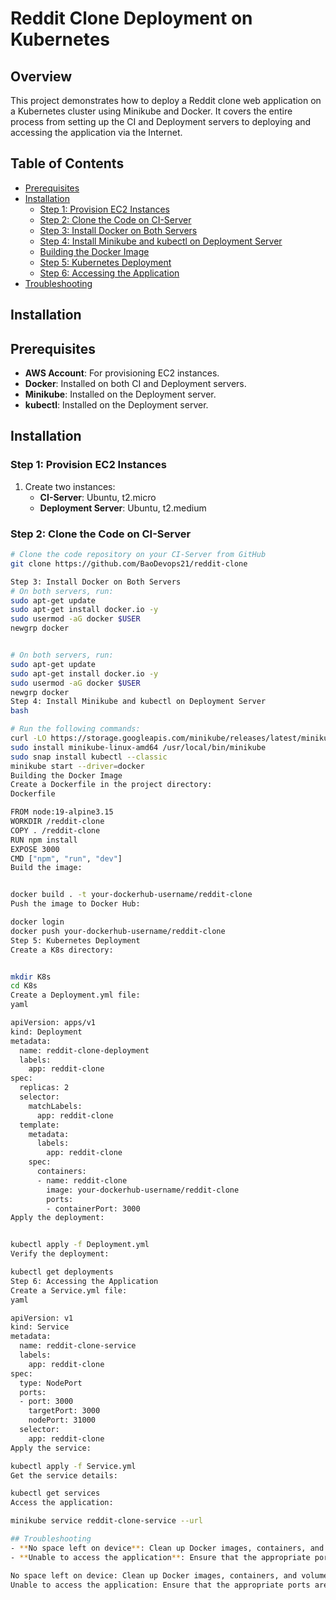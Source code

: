 # Reddit Clone Deployment on Kubernetes

## Overview
This project demonstrates how to deploy a Reddit clone web application on a Kubernetes cluster using Minikube and Docker. It covers the entire process from setting up the CI and Deployment servers to deploying and accessing the application via the Internet.

## Table of Contents
- [Prerequisites](#prerequisites)
- [Installation](#installation)
  - [Step 1: Provision EC2 Instances](#step-1-provision-ec2-instances)
  - [Step 2: Clone the Code on CI-Server](#step-2-clone-the-code-on-ci-server)
  - [Step 3: Install Docker on Both Servers](#step-3-install-docker-on-both-servers)
  - [Step 4: Install Minikube and kubectl on Deployment Server](#step-4-install-minikube-and-kubectl-on-deployment-server)
  - [Building the Docker Image](#building-the-docker-image)
  - [Step 5: Kubernetes Deployment](#step-5-kubernetes-deployment)
  - [Step 6: Accessing the Application](#step-6-accessing-the-application)
- [Troubleshooting](#troubleshooting)

## Installation

## Prerequisites
- **AWS Account**: For provisioning EC2 instances.
- **Docker**: Installed on both CI and Deployment servers.
- **Minikube**: Installed on the Deployment server.
- **kubectl**: Installed on the Deployment server.

## Installation

### Step 1: Provision EC2 Instances
1. Create two instances:
   - **CI-Server**: Ubuntu, t2.micro
   - **Deployment Server**: Ubuntu, t2.medium

### Step 2: Clone the Code on CI-Server
```bash
# Clone the code repository on your CI-Server from GitHub
git clone https://github.com/BaoDevops21/reddit-clone

Step 3: Install Docker on Both Servers
# On both servers, run:
sudo apt-get update
sudo apt-get install docker.io -y
sudo usermod -aG docker $USER
newgrp docker


# On both servers, run:
sudo apt-get update
sudo apt-get install docker.io -y
sudo usermod -aG docker $USER
newgrp docker
Step 4: Install Minikube and kubectl on Deployment Server
bash

# Run the following commands:
curl -LO https://storage.googleapis.com/minikube/releases/latest/minikube-linux-amd64
sudo install minikube-linux-amd64 /usr/local/bin/minikube
sudo snap install kubectl --classic
minikube start --driver=docker
Building the Docker Image
Create a Dockerfile in the project directory:
Dockerfile

FROM node:19-alpine3.15
WORKDIR /reddit-clone
COPY . /reddit-clone
RUN npm install
EXPOSE 3000
CMD ["npm", "run", "dev"]
Build the image:


docker build . -t your-dockerhub-username/reddit-clone
Push the image to Docker Hub:

docker login
docker push your-dockerhub-username/reddit-clone
Step 5: Kubernetes Deployment
Create a K8s directory:


mkdir K8s
cd K8s
Create a Deployment.yml file:
yaml

apiVersion: apps/v1
kind: Deployment
metadata:
  name: reddit-clone-deployment
  labels:
    app: reddit-clone
spec:
  replicas: 2
  selector:
    matchLabels:
      app: reddit-clone
  template:
    metadata:
      labels:
        app: reddit-clone
    spec:
      containers:
      - name: reddit-clone
        image: your-dockerhub-username/reddit-clone
        ports:
        - containerPort: 3000
Apply the deployment:


kubectl apply -f Deployment.yml
Verify the deployment:

kubectl get deployments
Step 6: Accessing the Application
Create a Service.yml file:
yaml

apiVersion: v1
kind: Service
metadata:
  name: reddit-clone-service
  labels:
    app: reddit-clone
spec:
  type: NodePort
  ports:
  - port: 3000
    targetPort: 3000
    nodePort: 31000
  selector:
    app: reddit-clone
Apply the service:

kubectl apply -f Service.yml
Get the service details:

kubectl get services
Access the application:

minikube service reddit-clone-service --url

## Troubleshooting
- **No space left on device**: Clean up Docker images, containers, and volumes.
- **Unable to access the application**: Ensure that the appropriate ports are open in the AWS security group.

No space left on device: Clean up Docker images, containers, and volumes.
Unable to access the application: Ensure that the appropriate ports are open in the AWS security group.
